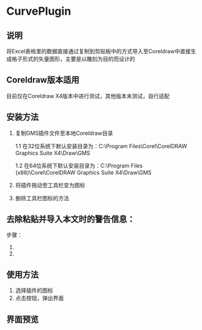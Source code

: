 # CurvePlugin
## 说明
将Excel表格里的数据直接通过复制到剪贴板中的方式导入至Coreldraw中直接生成格子形式的矢量图形，主要是以雕刻为目的而设计的


## Coreldraw版本适用
目前仅在Coreldraw X4版本中进行测试，其他版本未测试，自行适配


## 安装方法
1. 复制GMS插件文件至本地Coreldraw目录

   1.1 在32位系统下默认安装目录为：C:\Program Files\Corel\CorelDRAW Graphics Suite X4\Draw\GMS

   1.2 在64位系统下默认安装目录为：C:\Program Files (x86)\Corel\CorelDRAW Graphics Suite X4\Draw\GMS

2. 将插件拖动至工具栏变为图标   



3. 删除工具栏图标的方法




## 去除粘贴并导入本文时的警告信息：

步骤：

1. 
2. 


## 使用方法

1. 选择插件的图标
2. 点击按钮，弹出界面


## 界面预览



